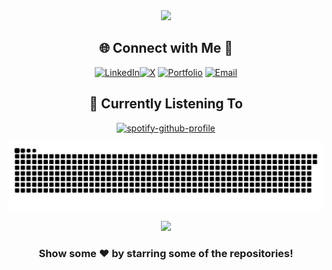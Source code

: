 <div align="center">
<picture>
  <source
    srcset="https://github-readme-stats.vercel.app/api?username=0xJosep&show_icons=true&theme=dark"
    media="(prefers-color-scheme: dark)"
  />
  <source
    srcset="https://github-readme-stats.vercel.app/api?username=0xJosep&show_icons=true"
    media="(prefers-color-scheme: light), (prefers-color-scheme: no-preference)"
  />
  <img src="https://github-readme-stats.vercel.app/api?username=0xJosep&show_icons=true" />
</picture>
</div>

<!-- Social connections -->
<div align="center">

## 🌐 Connect with Me 🍬
[![LinkedIn](https://img.shields.io/badge/LinkedIn-%230077B5.svg?logo=linkedin&logoColor=white)](https://linkedin.com/in/youssefboukhriss)[![X](https://img.shields.io/badge/X-black.svg?logo=X&logoColor=white)](https://x.com/0xJosep) [![Portfolio](https://img.shields.io/badge/-Portfolio-000000?style=for-the-badge&logo=notion&logoColor=white)](https://0xjosep.com) [![Email](https://img.shields.io/badge/-Email-D14836?style=for-the-badge&logo=gmail&logoColor=white)](mailto:boukhrissysf@gmail.com)

</div>

<!-- Current Activity -->
<div align="center">

## 🎵 Currently Listening To

[![spotify-github-profile](https://spotify-github-profile.kittinanx.com/api/view?uid=kimczj&cover_image=true&theme=default&show_offline=false&background_color=121212&interchange=true&bar_color=53b14f&bar_color_cover=false)](https://spotify.com/user/kimczj)

</div>

<div align="center">
  
![Snake gif](https://github.com/0xJosep/0xJosep/blob/output/github-snake-dark.svg)

</div>

<div align="center">

  [![](https://visitcount.itsvg.in/api?id=0xJosep&icon=10&color=6)](https://visitcount.itsvg.in)

</div>

<!-- Footer -->
<div align="center">
  
### Show some ❤️ by starring some of the repositories!

</div>





